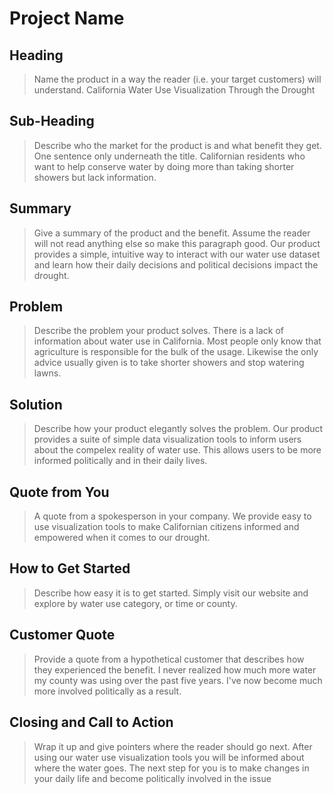 # Project Name #

<!-- 
> This material was originally posted [here](http://www.quora.com/What-is-Amazons-approach-to-product-development-and-product-management). It is reproduced here for posterities sake.

There is an approach called "working backwards" that is widely used at Amazon. They work backwards from the customer, rather than starting with an idea for a product and trying to bolt customers onto it. While working backwards can be applied to any specific product decision, using this approach is especially important when developing new products or features.

For new initiatives a product manager typically starts by writing an internal press release announcing the finished product. The target audience for the press release is the new/updated product's customers, which can be retail customers or internal users of a tool or technology. Internal press releases are centered around the customer problem, how current solutions (internal or external) fail, and how the new product will blow away existing solutions.

If the benefits listed don't sound very interesting or exciting to customers, then perhaps they're not (and shouldn't be built). Instead, the product manager should keep iterating on the press release until they've come up with benefits that actually sound like benefits. Iterating on a press release is a lot less expensive than iterating on the product itself (and quicker!).

If the press release is more than a page and a half, it is probably too long. Keep it simple. 3-4 sentences for most paragraphs. Cut out the fat. Don't make it into a spec. You can accompany the press release with a FAQ that answers all of the other business or execution questions so the press release can stay focused on what the customer gets. My rule of thumb is that if the press release is hard to write, then the product is probably going to suck. Keep working at it until the outline for each paragraph flows. 

Oh, and I also like to write press-releases in what I call "Oprah-speak" for mainstream consumer products. Imagine you're sitting on Oprah's couch and have just explained the product to her, and then you listen as she explains it to her audience. That's "Oprah-speak", not "Geek-speak".

Once the project moves into development, the press release can be used as a touchstone; a guiding light. The product team can ask themselves, "Are we building what is in the press release?" If they find they're spending time building things that aren't in the press release (overbuilding), they need to ask themselves why. This keeps product development focused on achieving the customer benefits and not building extraneous stuff that takes longer to build, takes resources to maintain, and doesn't provide real customer benefit (at least not enough to warrant inclusion in the press release).
 -->
 
## Heading ##
  > Name the product in a way the reader (i.e. your target customers) will understand.
  California Water Use Visualization Through the Drought

## Sub-Heading ##
  > Describe who the market for the product is and what benefit they get. One sentence only underneath the title.
  Californian residents who want to help conserve water by doing more than taking shorter showers but lack information. 

## Summary ##
  > Give a summary of the product and the benefit. Assume the reader will not read anything else so make this paragraph good.
  Our product provides a simple, intuitive way to interact with our water use dataset and learn how their daily decisions and political decisions impact the drought.

## Problem ##
  > Describe the problem your product solves.
  There is a lack of information about water use in California. Most people only know that agriculture is responsible for the bulk of the usage.
  Likewise the only advice usually given is to take shorter showers and stop watering lawns.

## Solution ##
  > Describe how your product elegantly solves the problem.
  Our product provides a suite of simple data visualization tools to inform users about the compelex reality of water use. 
  This allows users to be more informed politically and in their daily lives.

## Quote from You ##
  > A quote from a spokesperson in your company.
  We provide easy to use visualization tools to make Californian citizens informed and empowered when it comes to our drought.

## How to Get Started ##
  > Describe how easy it is to get started.
  Simply visit our website and explore by water use category, or time or county.

## Customer Quote ##
  > Provide a quote from a hypothetical customer that describes how they experienced the benefit.
  I never realized how much more water my county was using over the past five years. I've now become much more involved politically
  as a result.

## Closing and Call to Action ##
  > Wrap it up and give pointers where the reader should go next.
  After using our water use visualization tools you will be informed about where the water goes.
  The next step for you is to make changes in your daily life and become politically involved in the issue
